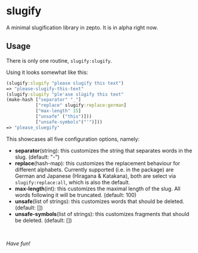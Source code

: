 # slugify

A minimal slugification library in zepto. It is in alpha right now.

## Usage

There is only one routine, `slugify:slugify`.

Using it looks somewhat like this:
```clojure
(slugify:slugify "please slugify this text")
=> "please-slugify-this-text"
(slugify:slugify "ple'ase slügify this text" 
(make-hash ["separator" "_"]
           ["replace" slugify:replace:german]
           ["max-length" 15]
           ["unsafe" ("this")]))
           ["unsafe-symbols"("'")]))
=> "please_sluegify"
```

This showcases all five configuration options, namely:
* **separator**(string): this customizes the string that separates words in the slug. (default: "-")
* **replace**(hash-map): this customizes the replacement behaviour for different alphabets.
                         Currently supported (i.e. in the package) are German and Japanese
                         (Hiragana & Katakana), both are select via `slugify:replace:all`,
                         which is also the default.
* **max-length**(int): this customizes the maximal length of the slug. All words following it
                       will be truncated. (default: 100)
* **unsafe**(list of strings): this customizes words that should be deleted. (default: [])
* **unsafe-symbols**(list of strings): this customizes fragments that should be deleted. (default: [])

<br/>

*Have fun!*
